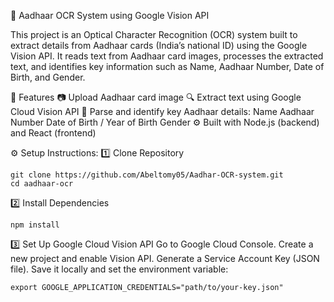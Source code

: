 🪪 Aadhaar OCR System using Google Vision API

This project is an Optical Character Recognition (OCR) system built to extract details from Aadhaar cards (India’s national ID) using the Google Vision API.
It reads text from Aadhaar card images, processes the extracted text, and identifies key information such as Name, Aadhaar Number, Date of Birth, and Gender.

🚀 Features
📷 Upload Aadhaar card image
🔍 Extract text using Google Cloud Vision API
🧠 Parse and identify key Aadhaar details:
Name
Aadhaar Number
Date of Birth / Year of Birth
Gender
⚙️ Built with Node.js (backend) and React (frontend)

⚙️ Setup Instructions:
1️⃣ Clone Repository
```
git clone https://github.com/Abeltomy05/Aadhar-OCR-system.git
cd aadhaar-ocr
```

2️⃣ Install Dependencies
```
npm install
```

3️⃣ Set Up Google Cloud Vision API
Go to Google Cloud Console.
Create a new project and enable Vision API.
Generate a Service Account Key (JSON file).
Save it locally and set the environment variable:
```
export GOOGLE_APPLICATION_CREDENTIALS="path/to/your-key.json"
```


